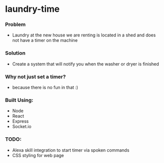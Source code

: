 # laundry-time

### Problem
- Laundry at the new house we are renting is located in a shed and does not have a timer on the machine

### Solution
- Create a system that will notify you when the washer or dryer is finished

### Why not just set a timer?
- because there is no fun in that :)

### Built Using:
- Node
- React
- Express
- Socket.io

### TODO:
- Alexa skill integration to start timer via spoken commands
- CSS styling for web page
